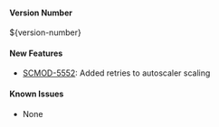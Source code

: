 #### Version Number
${version-number}

#### New Features
-  [SCMOD-5552](https://portal.digitalsafe.net/browse/SCMOD-5552): Added retries to autoscaler scaling

#### Known Issues
- None
